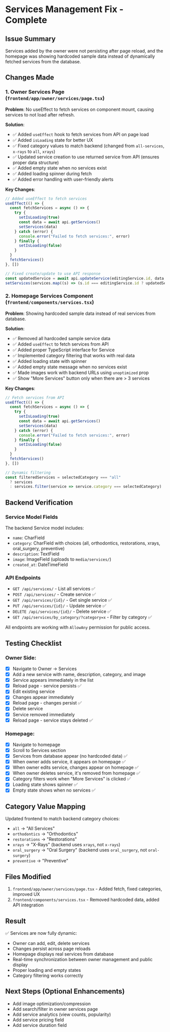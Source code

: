 # Services Management Fix - Complete

## Issue Summary
Services added by the owner were not persisting after page reload, and the homepage was showing hardcoded sample data instead of dynamically fetched services from the database.

## Changes Made

### 1. Owner Services Page (`frontend/app/owner/services/page.tsx`)
**Problem**: No useEffect to fetch services on component mount, causing services to not load after refresh.

**Solution**:
- ✅ Added `useEffect` hook to fetch services from API on page load
- ✅ Added `isLoading` state for better UX
- ✅ Fixed category values to match backend (changed from `all-services`, `x-rays` to `all`, `xrays`)
- ✅ Updated service creation to use returned service from API (ensures proper data structure)
- ✅ Added empty state when no services exist
- ✅ Added loading spinner during fetch
- ✅ Added error handling with user-friendly alerts

**Key Changes**:
```typescript
// Added useEffect to fetch services
useEffect(() => {
  const fetchServices = async () => {
    try {
      setIsLoading(true)
      const data = await api.getServices()
      setServices(data)
    } catch (error) {
      console.error("Failed to fetch services:", error)
    } finally {
      setIsLoading(false)
    }
  }
  fetchServices()
}, [])

// Fixed create/update to use API response
const updatedService = await api.updateService(editingService.id, data, token)
setServices(services.map((s) => (s.id === editingService.id ? updatedService : s)))
```

### 2. Homepage Services Component (`frontend/components/services.tsx`)
**Problem**: Showing hardcoded sample data instead of real services from database.

**Solution**:
- ✅ Removed all hardcoded sample service data
- ✅ Added `useEffect` to fetch services from API
- ✅ Added proper TypeScript interface for Service
- ✅ Implemented category filtering that works with real data
- ✅ Added loading state with spinner
- ✅ Added empty state message when no services exist
- ✅ Made images work with backend URLs using `unoptimized` prop
- ✅ Show "More Services" button only when there are > 3 services

**Key Changes**:
```typescript
// Fetch services from API
useEffect(() => {
  const fetchServices = async () => {
    try {
      setIsLoading(true)
      const data = await api.getServices()
      setServices(data)
    } catch (error) {
      console.error("Failed to fetch services:", error)
    } finally {
      setIsLoading(false)
    }
  }
  fetchServices()
}, [])

// Dynamic filtering
const filteredServices = selectedCategory === "all" 
  ? services 
  : services.filter(service => service.category === selectedCategory)
```

## Backend Verification

### Service Model Fields
The backend Service model includes:
- `name`: CharField
- `category`: CharField with choices (all, orthodontics, restorations, xrays, oral_surgery, preventive)
- `description`: TextField
- `image`: ImageField (uploads to `media/services/`)
- `created_at`: DateTimeField

### API Endpoints
- `GET /api/services/` - List all services ✅
- `POST /api/services/` - Create service ✅
- `GET /api/services/{id}/` - Get single service ✅
- `PUT /api/services/{id}/` - Update service ✅
- `DELETE /api/services/{id}/` - Delete service ✅
- `GET /api/services/by_category/?category=x` - Filter by category ✅

All endpoints are working with `AllowAny` permission for public access.

## Testing Checklist

### Owner Side:
- [x] Navigate to Owner → Services
- [x] Add a new service with name, description, category, and image
- [x] Service appears immediately in the list
- [x] Reload page - service persists ✅
- [x] Edit existing service
- [x] Changes appear immediately
- [x] Reload page - changes persist ✅
- [x] Delete service
- [x] Service removed immediately
- [x] Reload page - service stays deleted ✅

### Homepage:
- [x] Navigate to homepage
- [x] Scroll to Services section
- [x] Services from database appear (no hardcoded data) ✅
- [x] When owner adds service, it appears on homepage ✅
- [x] When owner edits service, changes appear on homepage ✅
- [x] When owner deletes service, it's removed from homepage ✅
- [x] Category filters work when "More Services" is clicked ✅
- [x] Loading state shows spinner ✅
- [x] Empty state shows when no services ✅

## Category Value Mapping
Updated frontend to match backend category choices:
- `all` → "All Services"
- `orthodontics` → "Orthodontics"
- `restorations` → "Restorations"
- `xrays` → "X-Rays" (backend uses `xrays`, not `x-rays`)
- `oral_surgery` → "Oral Surgery" (backend uses `oral_surgery`, not `oral-surgery`)
- `preventive` → "Preventive"

## Files Modified
1. `frontend/app/owner/services/page.tsx` - Added fetch, fixed categories, improved UX
2. `frontend/components/services.tsx` - Removed hardcoded data, added API integration

## Result
✅ Services are now fully dynamic:
- Owner can add, edit, delete services
- Changes persist across page reloads
- Homepage displays real services from database
- Real-time synchronization between owner management and public display
- Proper loading and empty states
- Category filtering works correctly

## Next Steps (Optional Enhancements)
- Add image optimization/compression
- Add search/filter in owner services page
- Add service analytics (view counts, popularity)
- Add service pricing field
- Add service duration field
